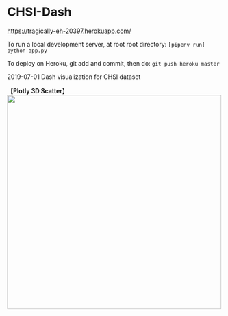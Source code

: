 # CHSI-Dash

https://tragically-eh-20397.herokuapp.com/

To run a local development server, at root root directory:
```[pipenv run] python app.py```

To deploy on Heroku, git add and commit, then do:
```git push heroku master```

2019-07-01 Dash visualization for CHSI dataset

【**Plotly 3D Scatter**】   
<img src="https://github.com/Nov05/CHSI-Dash/blob/master/pictures/ezgif.com-optimize.gif?raw=true" width=500>
